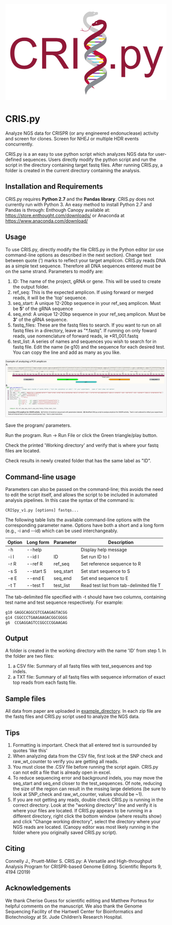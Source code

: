 ![](/crispy_logo_RL.jpg)
# CRIS.py
   Analyze NGS data for CRISPR (or any engineered endonuclease) activity and screen for clones.
   Screen for NHEJ or multiple HDR events concurrently.

CRIS.py is a an easy to use python script which analyzes NGS data for user-defined sequences.  Users directly modify the python script and run the script in the directory containing target fastq files.  After running CRIS.py, a folder is created in the current directory containing the analysis.

## Installation and Requirements
CRIS.py requires **Python 2.7** and the **Pandas library**.  CRIS.py does not currently run with Python 3.
An easy method to install Python 2.7 and Pandas is through:
    Enthough Canopy available at: https://store.enthought.com/downloads/
    or Anaconda at https://www.anaconda.com/download/


## Usage

To use CRIS.py, directly modify the file CRIS.py in the Python editor (or use command-line options as described in the next section).
Change text between quote (') marks to reflect your target amplicon.  CRIS.py reads DNA as a simple text sequence.  Therefore all DNA sequences entered must be on the same strand.
Parameters to modify are:
  1.  ID:   The name of the project, gRNA or gene.  This will be used to create the output folder.
  2.  ref_seq: This is the expected amplicon.  If using forward or merged reads, it will be the 'top' sequence.
  3.  seq_start: A unique 12-20bp sequence in your ref_seq amplicon.  Must be **5'** of the gRNA sequence
  4.  seq_end:  A unique 12-20bp sequence in your ref_seq amplicon.  Must be **3'** of the gRNA sequence.
  5.  fastq_files: These are the fastq files to search.  If you want to run on all fastq files in a directory, leave as "\*.fastq".  If running on only foward reads, use nomenclature of forward reads, ie \*R1_001.fastq
  6.  test_list: A series of names and sequences you wish to search for in fastq file.  Edit the name (ie g10) and the sequence for each desired test.  You can copy the line and add as many as you like.
  
![](/CRISpy_example_1.jpg)

Save the program/ parameters.

Run the program. Run -> Run File
                 or click the Green triangle/play button.
                 
Check the printed 'Working directory' and verify that is where your fastq files are located.

Check results in newly created folder that has the same label as "ID".

## Command-line usage

Parameters can also be passed on the command-line; this avoids the need to edit the script itself, and allows the script to be included in automated analysis pipelines. In this case the syntax of the command is:

```
CRISpy_v1.py [options] fastqs...
```

The following table lists the available command-line options with the corresponding parameter name.
Options have both a short and a long form (e.g., -i and --id) which can be used interchangeably.

Option | Long form | Parameter | Description
-------|-----------|-----------|------------
-h     | --help    |           | Display help message
-i I   | --id I    | ID        | Set run ID to I
-r R   | --ref R   | ref_seq   | Set reference sequence to R
-s S   | --start S | seq_start | Set start sequence to S
-e E   | --end E   | seq_end   | Set end sequence to E
-t T   | --test T  | test_list | Read test list from tab-delimited file T

The tab-delimited file specified with -t should have two columns, containing test name and test
sequence respectively. For example:

```
g10	GAGGCAGGCGTCGAAGAGTACGG
g14	CGGCCCTGAAGAAGACGGCGGGG
g6	CCGAGGAGTCCGGCCCGGAAGAG
```

## Output
A folder is created in the working directory with the name 'ID' from step 1.
In the folder are two files:  
1.  a CSV file:  Summary of all fastq files with test_sequences and top indels.
2.  a TXT file:  Summary of all fastq files with sequence information of exact top reads from each fastq file.

## Sample files
All data from paper are uploaded in [example_directory](https://github.com/patrickc01/CRIS.py/tree/master/example_data).  In each zip file are the fastq files and CRIS.py script used to analyze the NGS data.

## Tips
1.  Formatting is important.  Check that all entered text is surrounded by quotes 'like this'
2.  When analyzing data from the CSV file, first look at the SNP check and raw_wt_counter to verify you are getting all reads.
3.  You must close the .CSV file before running the script again.  CRIS.py can not edit a file that is already open in excel.
4.  To reduce sequencing error and background indels, you may move the seq_start and seq_end closer to the test_sequences.  Of note, reducing the size of the region can result in the mssing large deletions (be sure to look at SNP_check and raw_wt_counter, values should be ~1).
5.  If you are not getting any reads, double check CRIS.py is running in the correct directory.  Look at the "working directory" line and verify it is where your files are located.  If CRIS.py appears to be running in a different directory, right click the bottom window (where results show) and click "Change working directory", select the directory where your NGS reads are located.  (Canopy editor was most likely running in the folder where you originally saved CRIS.py script).


## Citing
Connelly J., Pruett-Miller S. CRIS.py: A Versatile and High-throughput Analysis Program for CRISPR-based Genome Editing. Scientific Reports 9, 4194 (2019)


## Acknowledgements
We thank Cherise Guess for scientific editing and Matthew Porteus for helpful comments on the manuscript.  We also thank the Genome Sequencing Facility of the Hartwell Center for Bioinformatics and Biotechnology at St. Jude Children’s Research Hospital.  

